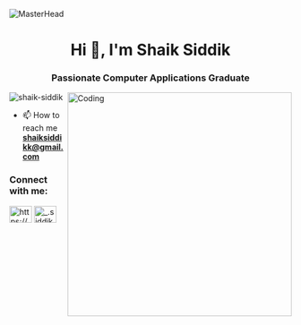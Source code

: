 ![MasterHead](https://blog.bit.ai/wp-content/uploads/2018/09/How-to-Embed-GitHub-Gists-in-Your-Documents-Blog-Banner.png)
<h1 align="center">Hi 👋, I'm Shaik Siddik</h1>
<h3 align="center">Passionate Computer Applications Graduate</h3>
<img align="right" alt="Coding" width="400" src="https://user-images.githubusercontent.com/74038190/212741999-016fddbd-617a-4448-8042-0ecf907aea25.gif">

<p align="left"> <img src="https://komarev.com/ghpvc/?username=shaik-siddik&label=Profile%20views&color=0e75b6&style=flat" alt="shaik-siddik" /> </p>

- 📫 How to reach me **shaiksiddikk@gmail.com**

<h3 align="left">Connect with me:</h3>
<p align="left">
<a href="[https://linkedin.com/in/https://www.linkedin.com/in/shaik-siddik](https://www.linkedin.com/in/shaik-siddik/)" target="blank"><img align="center" src="https://raw.githubusercontent.com/rahuldkjain/github-profile-readme-generator/master/src/images/icons/Social/linked-in-alt.svg" alt="https://www.linkedin.com/in/shaik-siddik" height="30" width="40" /></a>
<a href="https://instagram.com/_.siddik.__" target="blank"><img align="center" src="https://raw.githubusercontent.com/rahuldkjain/github-profile-readme-generator/master/src/images/icons/Social/instagram.svg" alt="_.siddik.__" height="30" width="40" /></a>
</p>
